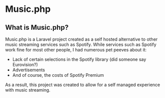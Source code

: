 # Music.php

## What is Music.php?
Music.php is a Laravel project created as a self hosted alternative to other music streaming services such as Spotify.
While services such as Spotify work fine for most other people, I had numerous pet peeves about it:

- Lack of certain selections in the Spotify library (did someone say Eurovision?)
- Advertisements
- And of course, the costs of Spotify Premium

As a result, this project was created to allow for a self managed experience with music streaming.
